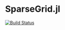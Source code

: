 # SparseGrid.jl

[![Build Status](https://travis-ci.org/git@dahl-jacobsen.dk/SparseGrid.jl.jl.svg?branch=master)](https://travis-ci.org/git@dahl-jacobsen.dk/SparseGrid.jl.jl)
